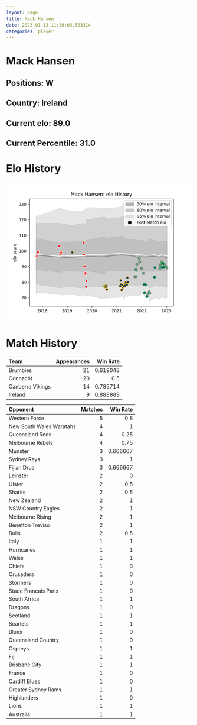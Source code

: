 ```yaml
---  
layout: page  
title: Mack Hansen  
date: 2023-01-13 11:30:03.583314  
categories: player  
---
```

# Mack Hansen

## Positions: W

## Country: Ireland

## Current elo: 89.0

## Current Percentile: 31.0

# Elo History


![elo history](history_MackHansen.png)
# Match History


| Team             |   Appearances |   Win Rate |
|:-----------------|--------------:|-----------:|
| Brumbies         |            21 |   0.619048 |
| Connacht         |            20 |   0.5      |
| Canberra Vikings |            14 |   0.785714 |
| Ireland          |             9 |   0.888889 |

| Opponent                 |   Matches |   Win Rate |
|:-------------------------|----------:|-----------:|
| Western Force            |         5 |   0.8      |
| New South Wales Waratahs |         4 |   1        |
| Queensland Reds          |         4 |   0.25     |
| Melbourne Rebels         |         4 |   0.75     |
| Munster                  |         3 |   0.666667 |
| Sydney Rays              |         3 |   1        |
| Fijian Drua              |         3 |   0.666667 |
| Leinster                 |         2 |   0        |
| Ulster                   |         2 |   0.5      |
| Sharks                   |         2 |   0.5      |
| New Zealand              |         2 |   1        |
| NSW Country Eagles       |         2 |   1        |
| Melbourne Rising         |         2 |   1        |
| Benetton Treviso         |         2 |   1        |
| Bulls                    |         2 |   0.5      |
| Italy                    |         1 |   1        |
| Hurricanes               |         1 |   1        |
| Wales                    |         1 |   1        |
| Chiefs                   |         1 |   0        |
| Crusaders                |         1 |   0        |
| Stormers                 |         1 |   0        |
| Stade Francais Paris     |         1 |   0        |
| South Africa             |         1 |   1        |
| Dragons                  |         1 |   0        |
| Scotland                 |         1 |   1        |
| Scarlets                 |         1 |   1        |
| Blues                    |         1 |   0        |
| Queensland Country       |         1 |   0        |
| Ospreys                  |         1 |   1        |
| Fiji                     |         1 |   1        |
| Brisbane City            |         1 |   1        |
| France                   |         1 |   0        |
| Cardiff Blues            |         1 |   0        |
| Greater Sydney Rams      |         1 |   1        |
| Highlanders              |         1 |   0        |
| Lions                    |         1 |   1        |
| Australia                |         1 |   1        |